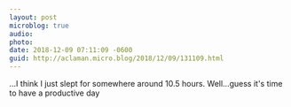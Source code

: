 ```yaml
---
layout: post
microblog: true
audio: 
photo: 
date: 2018-12-09 07:11:09 -0600
guid: http://aclaman.micro.blog/2018/12/09/131109.html
---
```

…I think I just slept for somewhere around 10.5 hours. Well…guess it's time to have a productive day
